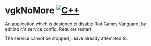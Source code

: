 # vgkNoMore [![C++](https://img.shields.io/badge/language-C%2B%2B-%23f34b7d.svg)](https://en.wikipedia.org/wiki/C%2B%2B)
An application which is designed to disable Riot Games Vanguard, by editing it's service config.
Requires restart.

The service cannot be stopped, I have already attempted to.
